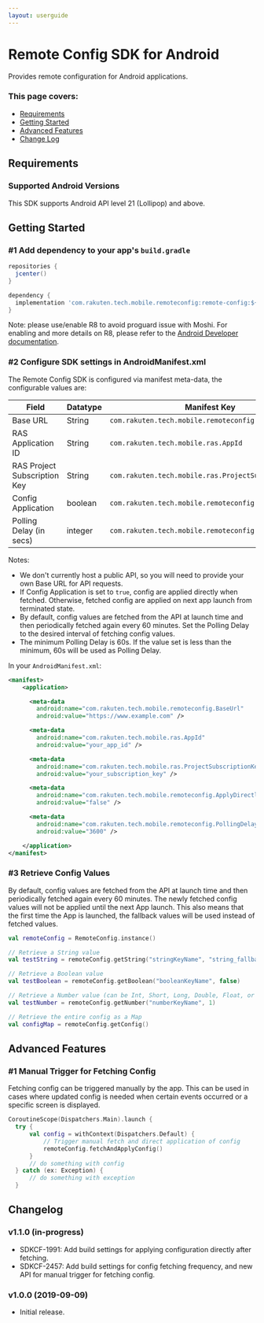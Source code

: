 ```yaml
---
layout: userguide
---
```


# Remote Config SDK for Android

Provides remote configuration for Android applications.

### This page covers:
* [Requirements](#requirements)
* [Getting Started](#getting-started)
* [Advanced Features](#advanced-features)
* [Change Log](#nchangelog)

## <a name="requirements"></a> Requirements

### Supported Android Versions

This SDK supports Android API level 21 (Lollipop) and above.

## <a name="getting-started"></a> Getting Started

### #1 Add dependency to your app's `build.gradle`

```groovy
repositories {
  jcenter()
}

dependency {
  implementation 'com.rakuten.tech.mobile.remoteconfig:remote-config:${latest_version}'
}
```

Note: please use/enable R8 to avoid proguard issue with Moshi. For enabling and more details on R8, please refer to the [Android Developer documentation](https://developer.android.com/studio/build/shrink-code).

### #2 Configure SDK settings in AndroidManifest.xml
The Remote Config SDK is configured via manifest meta-data, the configurable values are:

| Field                        | Datatype| Manifest Key                                         | Optional   | Default   |
|------------------------------|---------|------------------------------------------------------|------------|---------- |
| Base URL                     | String  | `com.rakuten.tech.mobile.remoteconfig.BaseUrl`       | ❌         | 🚫        |
| RAS Application ID           | String  | `com.rakuten.tech.mobile.ras.AppId`                  | ❌         | 🚫        |
| RAS Project Subscription Key | String  | `com.rakuten.tech.mobile.ras.ProjectSubscriptionKey` | ❌         | 🚫        |
| Config Application           | boolean | `com.rakuten.tech.mobile.remoteconfig.ApplyDirectly` | ✅         | `false`   |
| Polling Delay (in secs)      | integer | `com.rakuten.tech.mobile.remoteconfig.PollingDelay`  | ✅         | `3600`    |

Notes:
* We don't currently host a public API, so you will need to provide your own Base URL for API requests.
* If Config Application is set to `true`, config are applied directly when fetched. Otherwise, fetched config are applied on next app launch from terminated state.
* By default, config values are fetched from the API at launch time and then periodically fetched again every 60 minutes. Set the Polling Delay to the desired interval of fetching config values.
* The minimum Polling Delay is 60s. If the value set is less than the minimum, 60s will be used as Polling Delay.

In your `AndroidManifest.xml`:

```xml
<manifest>
    <application>

      <meta-data
        android:name="com.rakuten.tech.mobile.remoteconfig.BaseUrl"
        android:value="https://www.example.com" />

      <meta-data
        android:name="com.rakuten.tech.mobile.ras.AppId"
        android:value="your_app_id" />

      <meta-data
        android:name="com.rakuten.tech.mobile.ras.ProjectSubscriptionKey"
        android:value="your_subscription_key" />

      <meta-data
        android:name="com.rakuten.tech.mobile.remoteconfig.ApplyDirectly"
        android:value="false" />

      <meta-data
        android:name="com.rakuten.tech.mobile.remoteconfig.PollingDelay"
        android:value="3600" />

    </application>
</manifest>
```

### #3 Retrieve Config Values
By default, config values are fetched from the API at launch time and then periodically fetched again every 60 minutes.
The newly fetched config values will not be applied until the next App launch.
This also means that the first time the App is launched, the fallback values will be used instead of fetched values.

```kotlin
val remoteConfig = RemoteConfig.instance()

// Retrieve a String value
val testString = remoteConfig.getString("stringKeyName", "string_fallback_value")

// Retrieve a Boolean value
val testBoolean = remoteConfig.getBoolean("booleanKeyName", false)

// Retrieve a Number value (can be Int, Short, Long, Double, Float, or Byte)
val testNumber = remoteConfig.getNumber("numberKeyName", 1)

// Retrieve the entire config as a Map
val configMap = remoteConfig.getConfig()
```
## <a name="advanced-features"></a> Advanced Features

### #1 Manual Trigger for Fetching Config
Fetching config can be triggered manually by the app. This can be used in cases where updated config is needed when certain events occurred or a specific screen is displayed.

```kotlin
CoroutineScope(Dispatchers.Main).launch {
  try {
      val config = withContext(Dispatchers.Default) {
          // Trigger manual fetch and direct application of config
          remoteConfig.fetchAndApplyConfig()
      }
      // do something with config
  } catch (ex: Exception) {
      // do something with exception
  }
```

## <a name="changelog"></a> Changelog

### v1.1.0 (in-progress)
- SDKCF-1991: Add build settings for applying configuration directly after fetching.
- SDKCF-2457: Add build settings for config fetching frequency, and new API for manual trigger for fetching config.

### v1.0.0 (2019-09-09)

- Initial release.
